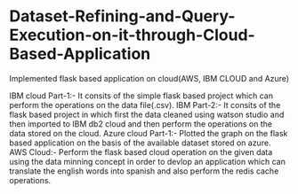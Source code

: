 # Dataset-Refining-and-Query-Execution-on-it-through-Cloud-Based-Application
Implemented flask based application on cloud(AWS, IBM CLOUD and Azure)

IBM cloud Part-1:- It consits of the simple flask based project which can perform the operations on the data file(.csv).
IBM Part-2:- It consits of the  flask based project in which first the data cleaned using watson studio and then imported to IBM db2 cloud and then perform the operations on the data stored on the cloud.
Azure cloud Part-1:- Plotted the graph on the flask based application on the basis of the available dataset stored on azure.
AWS Cloud:- Perform the flask based cloud operation on the given data using the data minning concept in order to devlop an application which can translate the english words into spanish and also perform the redis cache operations.

